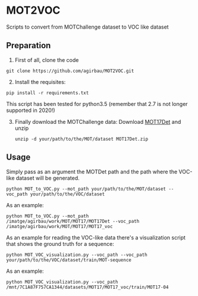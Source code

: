 # MOT2VOC
Scripts to convert from MOTChallenge dataset to VOC like dataset

## Preparation
1. First of all, clone the code
```
git clone https://github.com/agirbau/MOT2VOC.git
```

2. Install the requisites:
```
pip install -r requirements.txt
```

This script has been tested for python3.5 (remember that 2.7 is not longer supported in 2020!)

3. Finally download the MOTChallenge data:
    Download [MOT17Det](https://motchallenge.net/data/MOT17Det.zip) and unzip
    ```
    unzip -d your/path/to/the/MOT/dataset MOT17Det.zip
    ```

## Usage
Simply pass as an argument the MOTDet path and the path where the VOC-like dataset will be generated.
```
python MOT_to_VOC.py --mot_path your/path/to/the/MOT/dataset --voc_path your/path/to/the/VOC/dataset
```

As an example:

```
python MOT_to_VOC.py --mot_path /imatge/agirbau/work/MOT/MOT17/MOT17Det --voc_path /imatge/agirbau/work/MOT/MOT17/MOT17_voc
```

As an example for reading the VOC-like data there's a visualization script that shows the ground truth for a sequence:
```
python MOT_VOC_visualization.py --voc_path --voc_path your/path/to/the/VOC/dataset/train/MOT-sequence
```

As an example:

```
python MOT_VOC_visualization.py --voc_path /mnt/7C1A87F757CA1344/datasets/MOT17/MOT17_voc/train/MOT17-04 
```
